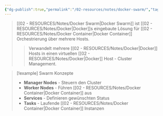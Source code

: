 ```yaml
---
{"dg-publish":true,"permalink":"/02-resources/notes/docker-swarm/","tags":["informatik/virtualisierung/docker/orchestration","informatik/virtualisierung/docker/cluster"],"noteIcon":"","updated":"2025-09-10T16:40:27.000+02:00"}
---
```



>[[02 - RESOURCES/Notes/Docker Swarm\|Docker Swarm]] ist [[02 - RESOURCES/Notes/Docker\|Docker]]s eingebaute Lösung für [[02 - RESOURCES/Notes/Docker Container\|Docker Container]] Orchestrierung über mehrere Hosts.
>>Verwandelt mehrere [[02 - RESOURCES/Notes/Docker\|Docker]] Hosts in einen virtuellen [[02 - RESOURCES/Notes/Docker\|Docker]] Host - Cluster Management.

>[!example] Swarm Konzepte
>- **Manager Nodes** - Steuern den Cluster
>- **Worker Nodes** - Führen [[02 - RESOURCES/Notes/Docker Container\|Docker Container]] aus  
>- **Services** - Definieren gewünschten Status
>- **Tasks** - Laufende [[02 - RESOURCES/Notes/Docker Container\|Docker Container]] Instanzen